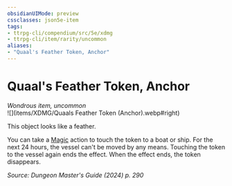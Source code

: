 ```yaml
---
obsidianUIMode: preview
cssclasses: json5e-item
tags:
- ttrpg-cli/compendium/src/5e/xdmg
- ttrpg-cli/item/rarity/uncommon
aliases: 
- "Quaal's Feather Token, Anchor"
---
```

# Quaal's Feather Token, Anchor
*Wondrous item, uncommon*  
![](items/XDMG/Quaals Feather Token (Anchor).webp#right)  


This object looks like a feather.

You can take a [Magic](actions.md#Magic) action to touch the token to a boat or ship. For the next 24 hours, the vessel can't be moved by any means. Touching the token to the vessel again ends the effect. When the effect ends, the token disappears.

*Source: Dungeon Master's Guide (2024) p. 290*